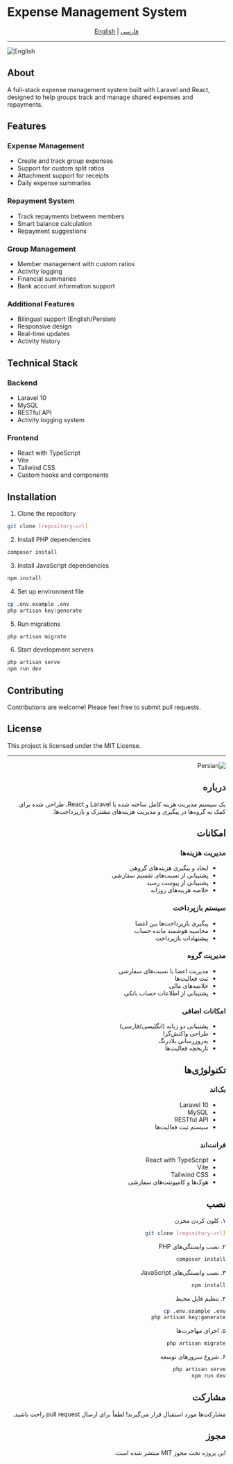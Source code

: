 # Expense Management System

<div align="center">

[English](#english) | [فارسی](#persian)

</div>

---

<div id="english">

![English](https://img.shields.io/badge/Language-English-blue)

## About

A full-stack expense management system built with Laravel and React, designed to help groups track and manage shared expenses and repayments.

## Features

### Expense Management

-   Create and track group expenses
-   Support for custom split ratios
-   Attachment support for receipts
-   Daily expense summaries

### Repayment System

-   Track repayments between members
-   Smart balance calculation
-   Repayment suggestions

### Group Management

-   Member management with custom ratios
-   Activity logging
-   Financial summaries
-   Bank account information support

### Additional Features

-   Bilingual support (English/Persian)
-   Responsive design
-   Real-time updates
-   Activity history

## Technical Stack

### Backend

-   Laravel 10
-   MySQL
-   RESTful API
-   Activity logging system

### Frontend

-   React with TypeScript
-   Vite
-   Tailwind CSS
-   Custom hooks and components

## Installation

1. Clone the repository

```bash
git clone [repository-url]
```

2. Install PHP dependencies

```bash
composer install
```

3. Install JavaScript dependencies

```bash
npm install
```

4. Set up environment file

```bash
cp .env.example .env
php artisan key:generate
```

5. Run migrations

```bash
php artisan migrate
```

6. Start development servers

```bash
php artisan serve
npm run dev
```

## Contributing

Contributions are welcome! Please feel free to submit pull requests.

## License

This project is licensed under the MIT License.

</div>

---

<div id="persian" dir="rtl">

![Persian](https://img.shields.io/badge/زبان-فارسی-green)

## درباره

یک سیستم مدیریت هزینه کامل ساخته شده با Laravel و React، طراحی شده برای کمک به گروه‌ها در پیگیری و مدیریت هزینه‌های مشترک و بازپرداخت‌ها.

## امکانات

### مدیریت هزینه‌ها

-   ایجاد و پیگیری هزینه‌های گروهی
-   پشتیبانی از نسبت‌های تقسیم سفارشی
-   پشتیبانی از پیوست رسید
-   خلاصه هزینه‌های روزانه

### سیستم بازپرداخت

-   پیگیری بازپرداخت‌ها بین اعضا
-   محاسبه هوشمند مانده حساب
-   پیشنهادات بازپرداخت

### مدیریت گروه

-   مدیریت اعضا با نسبت‌های سفارشی
-   ثبت فعالیت‌ها
-   خلاصه‌های مالی
-   پشتیبانی از اطلاعات حساب بانکی

### امکانات اضافی

-   پشتیبانی دو زبانه (انگلیسی/فارسی)
-   طراحی واکنش‌گرا
-   به‌روزرسانی بلادرنگ
-   تاریخچه فعالیت‌ها

## تکنولوژی‌ها

### بک‌اند

-   Laravel 10
-   MySQL
-   RESTful API
-   سیستم ثبت فعالیت‌ها

### فرانت‌اند

-   React with TypeScript
-   Vite
-   Tailwind CSS
-   هوک‌ها و کامپوننت‌های سفارشی

## نصب

۱. کلون کردن مخزن

```bash
git clone [repository-url]
```

۲. نصب وابستگی‌های PHP

```bash
composer install
```

۳. نصب وابستگی‌های JavaScript

```bash
npm install
```

۴. تنظیم فایل محیط

```bash
cp .env.example .env
php artisan key:generate
```

۵. اجرای مهاجرت‌ها

```bash
php artisan migrate
```

۶. شروع سرورهای توسعه

```bash
php artisan serve
npm run dev
```

## مشارکت

مشارکت‌ها مورد استقبال قرار می‌گیرند! لطفاً برای ارسال pull request راحت باشید.

## مجوز

این پروژه تحت مجوز MIT منتشر شده است.

</div>
